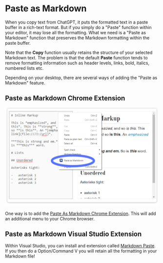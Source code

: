 # Paste as Markdown

When you copy text from ChatGPT, it puts the formatted text in a paste buffer in a rich-text format.   But if you simply do a "Paste" function
within your editor, it may lose all the formatting.  What
we need is a "Paste as Markdown" function that preserves the
Markdown formatting within the paste buffer.

Note that the **Copy** function usually retains the structure of your selected Markdown text.  The problem is that the default **Paste** function tends to remove formatting information such as header levels, links, bold, italics, numbered lists etc.

Depending on your desktop, there are several ways of adding the "Paste as Markdown" feature.

## Paste as Markdown Chrome Extension

![](../img/paste-as-markdown-chrome-extension.png)

One way is to add the [Paste As Markdown Chrome Extension](https://chromewebstore.google.com/detail/paste-as-markdown/lmelpnmpkekjahgdihfajfebaddffokl).  This will add an additional menu to your Chrome browser.

## Paste as Markdown Visual Studio Extension

Within Visual Studio, you can install and extension called
[Markdown Paste](https://marketplace.visualstudio.com/items?itemName=telesoho.vscode-markdown-paste-image).  If you then do a Option/Command V you
will retain all the formatting in your Markdown file!





